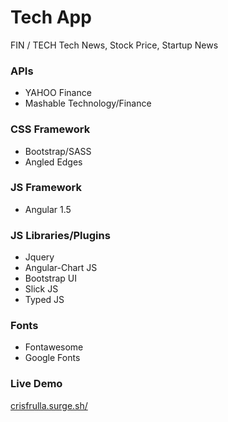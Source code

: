 
# Tech App
FIN / TECH
Tech News, Stock Price, Startup News

### APIs
* YAHOO Finance
* Mashable Technology/Finance

### CSS Framework
* Bootstrap/SASS
* Angled Edges

### JS Framework
* Angular 1.5

### JS Libraries/Plugins
* Jquery
* Angular-Chart JS
* Bootstrap UI
* Slick JS
* Typed JS

### Fonts
* Fontawesome
* Google Fonts

### Live Demo
[crisfrulla.surge.sh/](http://crisfrulla.surge.sh/)
